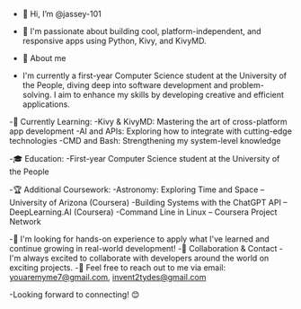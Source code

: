 - 👋 Hi, I’m @jassey-101
- 👀 I'm passionate about building cool, platform-independent, and responsive apps using Python, Kivy, and KivyMD.
  
- 🚀 About me
- I'm currently a first-year Computer Science student at the University of the People, diving deep into software development and problem-solving. I aim to enhance my skills by developing creative and efficient applications.
  
-🌱 Currently Learning:
-Kivy & KivyMD: Mastering the art of cross-platform app development
-AI and APIs: Exploring how to integrate with cutting-edge technologies
-CMD and Bash: Strengthening my system-level knowledge
    
-🎓 Education:
-First-year Computer Science student at the University of the People
    
-🏆 Additional Coursework:
-Astronomy: Exploring Time and Space – University of Arizona (Coursera)
-Building Systems with the ChatGPT API – DeepLearning.AI (Coursera)
-Command Line in Linux – Coursera Project Network

-🔧 I'm looking for hands-on experience to apply what I've learned and continue growing in real-world development!
-🤝 Collaboration & Contact
-I'm always excited to collaborate with developers around the world on exciting projects.
-📧 Feel free to reach out to me via email: youaremyme7@gmail.com, invent2tydes@gmail.com
  
-Looking forward to connecting! 😊


<!---
jassey-101/jassey-101 is a ✨ special ✨ repository because its `README.md` (this file) appears on your GitHub profile.
You can click the Preview link to take a look at your changes.
--->
